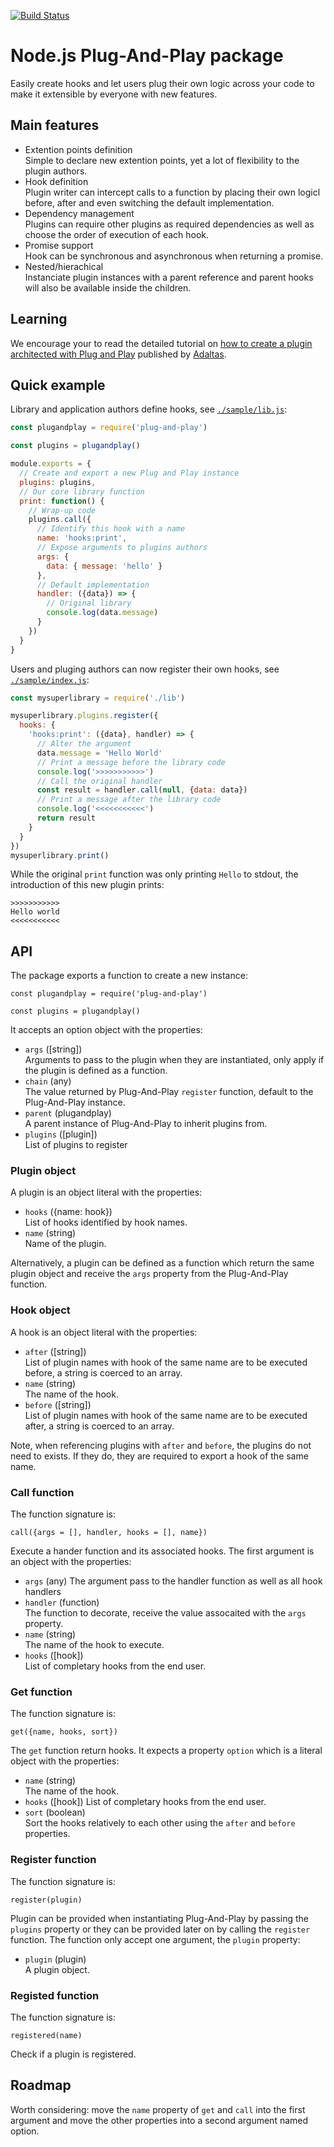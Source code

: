 
[![Build Status](https://secure.travis-ci.org/adaltas/node-plug-and-play.svg)](http://travis-ci.org/adaltas/node-plug-and-play)

# Node.js Plug-And-Play package

Easily create hooks and let users plug their own logic across your code to make it extensible by everyone with new features.

## Main features 

* Extention points definition   
  Simple to declare new extention points, yet a lot of flexibility to the plugin authors.
* Hook definition   
  Plugin writer can intercept calls to a function by placing their own logicl before, after and even switching the default implementation.
* Dependency management   
  Plugins can require other plugins as required dependencies as well as choose the order of execution of each hook.
* Promise support   
  Hook can be synchronous and asynchronous when returning a promise.
* Nested/hierachical   
  Instanciate plugin instances with a parent reference and parent hooks will also be available inside the children.

## Learning

We encourage your to read the detailed tutorial on [how to create a plugin architected with Plug and Play](https://www.adaltas.com/en/2020/08/28/node-js-plugin-architecture/) published by [Adaltas](https://www.adaltas.com).

## Quick example

Library and application authors define hooks, see [`./sample/lib.js`](https://github.com/adaltas/node-plug-and-play/blob/master/sample/lib.js):

```js
const plugandplay = require('plug-and-play')

const plugins = plugandplay()

module.exports = {
  // Create and export a new Plug and Play instance
  plugins: plugins,
  // Our core library function
  print: function() {
    // Wrap-up code
    plugins.call({
      // Identify this hook with a name
      name: 'hooks:print',
      // Expose arguments to plugins authors
      args: {
        data: { message: 'hello' }
      },
      // Default implementation
      handler: ({data}) => {
        // Original library
        console.log(data.message)
      }
    })
  }
}
```

Users and pluging authors can now register their own hooks, see [`./sample/index.js`](https://github.com/adaltas/node-plug-and-play/blob/master/sample/error.js):

```js
const mysuperlibrary = require('./lib')

mysuperlibrary.plugins.register({
  hooks: {
    'hooks:print': ({data}, handler) => {
      // Alter the argument
      data.message = 'Hello World'
      // Print a message before the library code
      console.log('>>>>>>>>>>>')
      // Call the original handler
      const result = handler.call(null, {data: data})
      // Print a message after the library code
      console.log('<<<<<<<<<<<')
      return result
    }
  }
})
mysuperlibrary.print()
```

While the original `print` function was only printing `Hello` to stdout, the introduction of this new plugin prints:

```
>>>>>>>>>>>
Hello world
<<<<<<<<<<<
```

## API

The package exports a function to create a new instance:

```
const plugandplay = require('plug-and-play')

const plugins = plugandplay()
```

It accepts an option object with the properties:

* `args` ([string])   
  Arguments to pass to the plugin when they are instantiated, only apply if the plugin is defined as a function.
* `chain` (any)   
  The value returned by Plug-And-Play `register` function, default to the Plug-And-Play instance.
* `parent` (plugandplay)   
  A parent instance of Plug-And-Play to inherit plugins from.
* `plugins` ([plugin])   
  List of plugins to register

### Plugin object

A plugin is an object literal with the properties:

* `hooks` ({name: hook})   
  List of hooks identified by hook names.
* `name` (string)   
  Name of the plugin.

Alternatively, a plugin can be defined as a function which return the same plugin object and receive the `args` property from the Plug-And-Play function.

### Hook object

A hook is an object literal with the properties:

* `after` ([string])   
  List of plugin names with hook of the same name are to be executed before, a string is coerced to an array.
* `name` (string)   
  The name of the hook.
* `before` ([string])   
  List of plugin names with hook of the same name are to be executed after, a string is coerced to an array.

Note, when referencing plugins with `after` and `before`, the plugins do not need to exists. If they do, they are required to export a hook of the same name.

### Call function

The function signature is:

```
call({args = [], handler, hooks = [], name})
```

Execute a hander function and its associated hooks. The first argument is an object with the properties:

* `args` (any)
  The argument pass to the handler function as well as all hook handlers
* `handler` (function)   
  The function to decorate, receive the value assocaited with the `args` property.
* `name` (string)   
  The name of the hook to execute.
* `hooks` ([hook])   
  List of completary hooks from the end user.

### Get function

The function signature is:

```
get({name, hooks, sort})
```

The `get` function return hooks. It expects a property `option` which is a literal object with the properties:

* `name` (string)   
  The name of the hook.
* `hooks` ([hook])
  List of completary hooks from the end user.
* `sort` (boolean)   
  Sort the hooks relatively to each other using the `after` and `before` properties.

### Register function

The function signature is:

```
register(plugin)
```

Plugin can be provided when instantiating Plug-And-Play by passing the `plugins` property or they can be provided later on by calling the `register` function. The function only accept one argument, the `plugin` property:

* `plugin` (plugin)   
  A plugin object.

### Registed function

The function signature is:

```
registered(name)
```

Check if a plugin is registered.

## Roadmap

Worth considering: move the `name` property of `get` and `call` into the first argument and move the other properties into a second argument named option.
